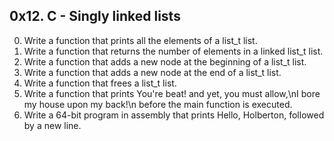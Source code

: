 0x12. C - Singly linked lists
---
0. Write a function that prints all the elements of a list_t list.
1. Write a function that returns the number of elements in a linked list_t list.
3. Write a function that adds a new node at the beginning of a list_t list.
4. Write a function that adds a new node at the end of a list_t list.
5. Write a function that frees a list_t list.
6. Write a function that prints You're beat! and yet, you must allow,\nI bore my house upon my back!\n before the main function is executed.
7. Write a 64-bit program in assembly that prints Hello, Holberton, followed by a new line.
